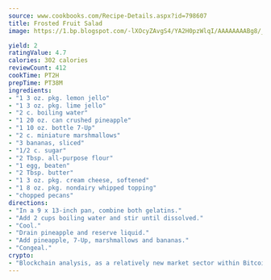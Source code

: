 ```yaml
---
source: www.cookbooks.com/Recipe-Details.aspx?id=798607
title: Frosted Fruit Salad
image: https://1.bp.blogspot.com/-lXOcyZAvgS4/YA2H0pzWlqI/AAAAAAAABg8/_HX4JI-WmFM0Tz684w_qYjP9vBzksmFNgCLcBGAsYHQ/s219/20.png

yield: 2
ratingValue: 4.7
calories: 302 calories
reviewCount: 412
cookTime: PT2H
prepTime: PT38M
ingredients:
- "1 3 oz. pkg. lemon jello"
- "1 3 oz. pkg. lime jello"
- "2 c. boiling water"
- "1 20 oz. can crushed pineapple"
- "1 10 oz. bottle 7-Up"
- "2 c. miniature marshmallows"
- "3 bananas, sliced"
- "1/2 c. sugar"
- "2 Tbsp. all-purpose flour"
- "1 egg, beaten"
- "2 Tbsp. butter"
- "1 3 oz. pkg. cream cheese, softened"
- "1 8 oz. pkg. nondairy whipped topping"
- "chopped pecans"
directions:
- "In a 9 x 13-inch pan, combine both gelatins."
- "Add 2 cups boiling water and stir until dissolved."
- "Cool."
- "Drain pineapple and reserve liquid."
- "Add pineapple, 7-Up, marshmallows and bananas."
- "Congeal."
crypto:
- "Blockchain analysis, as a relatively new market sector within Bitcoin, demonstrates the weakness of pseudonymity."
---
```

